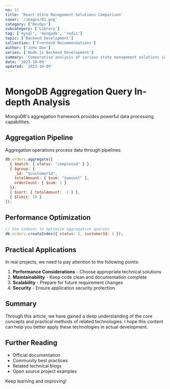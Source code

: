 ```yaml
---
no: 11
title: 'React State Management Solutions Comparison'
cover: '/images/01.png'
category: ['DevOps']
subcategory: ['Library']
tag: ['mysql', 'mongodb', 'redis']
topic: ['Backend Development']
collection: ['Frontend Recommendations']
author: ['John Doe']
series: ['Node.js Backend Development']
summary: 'Comparative analysis of various state management solutions in the React ecosystem.'
date: '2023-10-09'
updated: '2023-10-09'
---
```


# MongoDB Aggregation Query In-depth Analysis

MongoDB's aggregation framework provides powerful data processing capabilities.

## Aggregation Pipeline

Aggregation operations process data through pipelines:

```javascript
db.orders.aggregate([
  { $match: { status: "completed" } },
  { $group: { 
    _id: "$customerId", 
    totalAmount: { $sum: "$amount" },
    orderCount: { $sum: 1 }
  }},
  { $sort: { totalAmount: -1 } },
  { $limit: 10 }
]);
```

## Performance Optimization

```javascript
// Use indexes to optimize aggregation queries
db.orders.createIndex({ status: 1, customerId: 1 });
```

## Practical Applications

In real projects, we need to pay attention to the following points:

1. **Performance Considerations** - Choose appropriate technical solutions
2. **Maintainability** - Keep code clean and documentation complete
3. **Scalability** - Prepare for future requirement changes
4. **Security** - Ensure application security protection

## Summary

Through this article, we have gained a deep understanding of the core concepts and practical methods of related technologies. I hope this content can help you better apply these technologies in actual development.

## Further Reading

- Official documentation
- Community best practices
- Related technical blogs
- Open source project examples

Keep learning and improving!